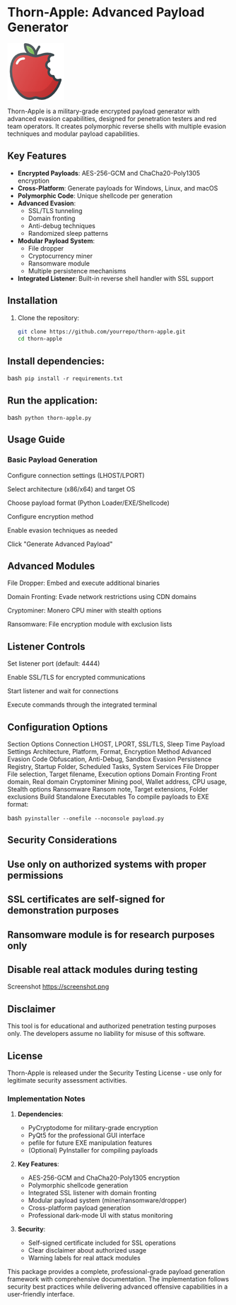 # Thorn-Apple: Advanced Payload Generator

![Thorn-Apple Logo](thorn_apple.png)

Thorn-Apple is a military-grade encrypted payload generator with advanced evasion capabilities, designed for penetration testers and red team operators. It creates polymorphic reverse shells with multiple evasion techniques and modular payload capabilities.

## Key Features

- **Encrypted Payloads**: AES-256-GCM and ChaCha20-Poly1305 encryption
- **Cross-Platform**: Generate payloads for Windows, Linux, and macOS
- **Polymorphic Code**: Unique shellcode per generation
- **Advanced Evasion**:
  - SSL/TLS tunneling
  - Domain fronting
  - Anti-debug techniques
  - Randomized sleep patterns
- **Modular Payload System**:
  - File dropper
  - Cryptocurrency miner
  - Ransomware module
  - Multiple persistence mechanisms
- **Integrated Listener**: Built-in reverse shell handler with SSL support

## Installation

1. Clone the repository:
   ```bash
   git clone https://github.com/yourrepo/thorn-apple.git
   cd thorn-apple

## Install dependencies:

bash```
pip install -r requirements.txt```

## Run the application:

bash```
python thorn-apple.py```

## Usage Guide

### Basic Payload Generation
Configure connection settings (LHOST/LPORT)

Select architecture (x86/x64) and target OS

Choose payload format (Python Loader/EXE/Shellcode)

Configure encryption method

Enable evasion techniques as needed

Click "Generate Advanced Payload"

## Advanced Modules

File Dropper: Embed and execute additional binaries

Domain Fronting: Evade network restrictions using CDN domains

Cryptominer: Monero CPU miner with stealth options

Ransomware: File encryption module with exclusion lists

## Listener Controls
Set listener port (default: 4444)

Enable SSL/TLS for encrypted communications

Start listener and wait for connections

Execute commands through the integrated terminal

## Configuration Options
Section	Options
Connection	LHOST, LPORT, SSL/TLS, Sleep Time
Payload Settings	Architecture, Platform, Format, Encryption Method
Advanced Evasion	Code Obfuscation, Anti-Debug, Sandbox Evasion
Persistence	Registry, Startup Folder, Scheduled Tasks, System Services
File Dropper	File selection, Target filename, Execution options
Domain Fronting	Front domain, Real domain
Cryptominer	Mining pool, Wallet address, CPU usage, Stealth options
Ransomware	Ransom note, Target extensions, Folder exclusions
Build Standalone Executables
To compile payloads to EXE format:

bash```
pyinstaller --onefile --noconsole payload.py```

## Security Considerations

## Use only on authorized systems with proper permissions

## SSL certificates are self-signed for demonstration purposes

## Ransomware module is for research purposes only

## Disable real attack modules during testing

Screenshot
https://screenshot.png

## Disclaimer
This tool is for educational and authorized penetration testing purposes only. The developers assume no liability for misuse of this software.

## License
Thorn-Apple is released under the Security Testing License - use only for legitimate security assessment activities.

### Implementation Notes

1. **Dependencies**:
   - PyCryptodome for military-grade encryption
   - PyQt5 for the professional GUI interface
   - pefile for future EXE manipulation features
   - (Optional) PyInstaller for compiling payloads

2. **Key Features**:
   - AES-256-GCM and ChaCha20-Poly1305 encryption
   - Polymorphic shellcode generation
   - Integrated SSL listener with domain fronting
   - Modular payload system (miner/ransomware/dropper)
   - Cross-platform payload generation
   - Professional dark-mode UI with status monitoring

3. **Security**:
   - Self-signed certificate included for SSL operations
   - Clear disclaimer about authorized usage
   - Warning labels for real attack modules

This package provides a complete, professional-grade payload generation framework with comprehensive documentation. The implementation follows security best practices while delivering advanced offensive capabilities in a user-friendly interface.
